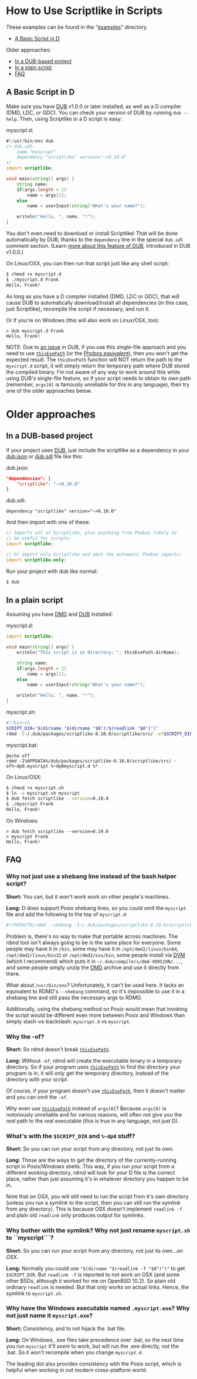How to Use Scriptlike in Scripts
================================

These examples can be found in the
"[examples](https://github.com/Abscissa/scriptlike/blob/master/examples)" directory.

* [A Basic Script in D](#a-basic-script-in-d)

Older approaches:
* [In a DUB-based project](#in-a-dub-based-project)
* [In a plain script](#in-a-plain-script)
* [FAQ](#faq)

A Basic Script in D
-------------------
Make sure you have [DUB](http://code.dlang.org/download) v1.0.0 or later installed,
as well as a D compiler (DMD, LDC, or GDC). You can check your version of DUB
by running `dub --help`. Then, using Scriptlike in a D script is easy:

myscript.d:
```d
#!/usr/bin/env dub
/+ dub.sdl:
	name "myscript"
	dependency "scriptlike" version="~>0.10.0"
+/
import scriptlike;

void main(string[] args) {
	string name;
	if(args.length > 1)
		name = args[1];
	else
		name = userInput!string("What's your name?");

	writeln("Hello, ", name, "!");
}
```

You don't even need to download or install Scriptlike! That will be done
automatically by DUB, thanks to the `dependency` line in the special
`dub.sdl` comment section. (Learn
[more about this feature of DUB](http://code.dlang.org/getting_started#single-file-packages),
introduced in DUB v1.0.0.)

On Linux/OSX, you can then run that script just like any shell script:

```bash
$ chmod +x myscript.d
$ ./myscript.d Frank
Hello, Frank!
```

As long as you have a D compiler installed (DMD, LDC or GDC), that will
cause DUB to automatically download/install all dependencies (in this case,
just Scriptlike), recompile the script if necessary, and run it.

Or if you're on Windows (this will also work on Linux/OSX, too):
```batch
> dub myscript.d Frank
Hello, Frank!
```

NOTE: Due to [an issue](https://github.com/dlang/dub/issues/907) in DUB,
if you use this single-file approach and you need to use
[`thisExePath`](http://semitwist.com/scriptlike/scriptlike/file/wrappers/thisExePath.html)
(or the [Phobos equivalent](http://dlang.org/phobos/std_file.html#thisExePath)),
then you won't get the expected result. The `thisExePath` function will NOT
return the path to the `myscript.d` script, it will simply return the temporary
path where DUB stored the compiled binary. I'm not aware of any way to work
around this while using DUB's single-file feature, so if your script needs
to obtain its own path (remember, `args[0]` is famously unreliable for this
in any language), then try one of the older approaches below.

Older approaches
================

In a DUB-based project
----------------------
If your project uses [DUB](http://code.dlang.org/getting_started),
just include the scriptlike as a dependency in your
[dub.json](http://code.dlang.org/package-format?lang=json) or
[dub.sdl](http://code.dlang.org/package-format?lang=sdl) file like this:

dub.json:
```json
"dependencies": {
	"scriptlike": "~>0.10.0"
}
```

dub.sdl:
```
dependency "scriptlike" version="~>0.10.0"
```

And then import with one of these:

```d
// Imports all of Scriptlike, plus anything from Phobos likely to
// be useful for scripts:
import scriptlike;

// Or import only Scriptlike and omit the automatic Phobos imports:
import scriptlike.only;
```

Run your project with dub like normal:

```bash
$ dub
```

In a plain script
----------------------

Assuming you have [DMD](http://dlang.org/download.html#dmd) and
[DUB](http://code.dlang.org/download) installed:

myscript.d:
```d
import scriptlike;

void main(string[] args) {
	writeln("This script is in directory: ", thisExePath.dirName);

	string name;
	if(args.length > 1)
		name = args[1];
	else
		name = userInput!string("What's your name?");

	writeln("Hello, ", name, "!");
}
```

myscript.sh:
```bash
#!/bin/sh
SCRIPT_DIR="$(dirname "$(dirname "$0")/$(readlink "$0")")"
rdmd -I~/.dub/packages/scriptlike-0.10.0/scriptlike/src/ -of$SCRIPT_DIR/.myscript $SCRIPT_DIR/myscript.d "$@"
```

myscript.bat:
```batch
@echo off
rdmd -I%APPDATA%/dub/packages/scriptlike-0.10.0/scriptlike/src/ -of%~dp0.myscript %~dp0myscript.d %*
```

On Linux/OSX:
```bash
$ chmod +x myscript.sh
$ ln -s myscript.sh myscript
$ dub fetch scriptlike --version=0.10.0
$ ./myscript Frank
Hello, Frank!
```

On Windows:
```batch
> dub fetch scriptlike --version=0.10.0
> myscript Frank
Hello, Frank!
```

FAQ
---

### Why not just use a shebang line instead of the bash helper script?

**Short:** You can, but it won't work work on other people's machines.

**Long:** D does support Posix shebang lines, so you *could* omit the
`myscript` file and add the following to the top of `myscript.d`:

```bash
#!/PATH/TO/rdmd --shebang -I~/.dub/packages/scriptlike-0.10.0/scriptlike/src/
```

Problem is, there's no way to make that portable across machines. The rdmd
tool isn't always going to be in the same place for everyone. Some people
may have it in `/bin`, some may have it in `/opt/dmd2/linux/bin64`,
`/opt/dmd2/linux/bin32` or `/opt/dmd2/osx/bin`, some people install via
[DVM](https://github.com/jacob-carlborg/dvm) (which I recommend) which puts
it in `~/.dvm/compilers/dmd-VERSION/...`, and some people simply unzip the
[DMD](http://dlang.org/download.html#dmd) archive and use it directly from there.

What about `/usr/bin/env`? Unfortunately, it can't be used here. It lacks
an equivalent to RDMD's `--shebang` command, so it's impossible to use it
in a shebang line and still pass the necessary args to RDMD.

Additionally, using the shebang method on Posix would mean that invoking
the script would be different even more between Posix and Windows than
simply slash-vs-backslash: `myscript.d` vs `myscript`.

### Why the -of?

**Short:** So rdmd doesn't break
[```thisExePath```](http://semitwist.com/scriptlike/scriptlike/file/wrappers/thisExePath.html).

**Long:** Without ```-of```, rdmd will create the executable binary in a
temporary directory. So if your program uses
[```thisExePath```](http://semitwist.com/scriptlike/scriptlike/file/wrappers/thisExePath.html)
to find the directory your program is in, it will only get the temporary
directory, instead of the directory with your script.

Of course, if your program doesn't use
[```thisExePath```](http://semitwist.com/scriptlike/scriptlike/file/wrappers/thisExePath.html),
then it doesn't matter and you can omit the ```-of```.

Why even use
[```thisExePath```](http://semitwist.com/scriptlike/scriptlike/file/wrappers/thisExePath.html)
instead of ```args[0]```? Because ```args[0]``` is notoriously unreliable and
for various reasons, will often not give you the *real* path to the *real*
executable (this is true in any language, not just D).

### What's with the ```$SCRIPT_DIR``` and ```%~dp0``` stuff?

**Short:** So you can run your script from any directory, not just its own.

**Long:** Those are the ways to get the directory of the currently-running
script in Posix/Windows shells. This way, if you run your script from a
different working directory, rdmd will look for your D file is the correct
place, rather than just assuming it's in whatever directory you happen to be in.

Note that on OSX, you will still need to run the script from it's own
directory (unless you run a symlink to the script, then you can still
run the symlink from any directory). This is because OSX doesn't implement
```readlink -f``` and plain old ```readlink``` only produces output for symlinks.

### Why bother with the symlink? Why not just rename ```myscript.sh``` to ``myscript```?

**Short:** So you can run your script from any directory, not just its own...*on OSX*.

**Long:** Normally you could use ```"$(dirname "$(readlink -f "$0")")"```
to get ```$SCRIPT_DIR```. But ```readlink -f``` is reported to not work on
OSX (and some other BSDs, although it worked for me on OpenBSD 10.2).
So plain old ordinary ```readlink``` is needed. But that *only* works on
actual links. Hence, the symlink to ```myscript.sh```.

### Why have the Windows executable named ```.myscript.exe```? Why not just name it ```myscript.exe```?

**Short:** Consistency, and to not hijack the .bat file.

**Long:** On Windows, .exe files take precedence over .bat, so the next time
you run ```myscript``` it'll *seem* to work, but will run the .exe directly,
not the .bat. So it won't recompile when you change ```myscript.d```.

The leading dot also provides consistency with the Posix script, which is
helpful when working in out modern cross-platform world.
